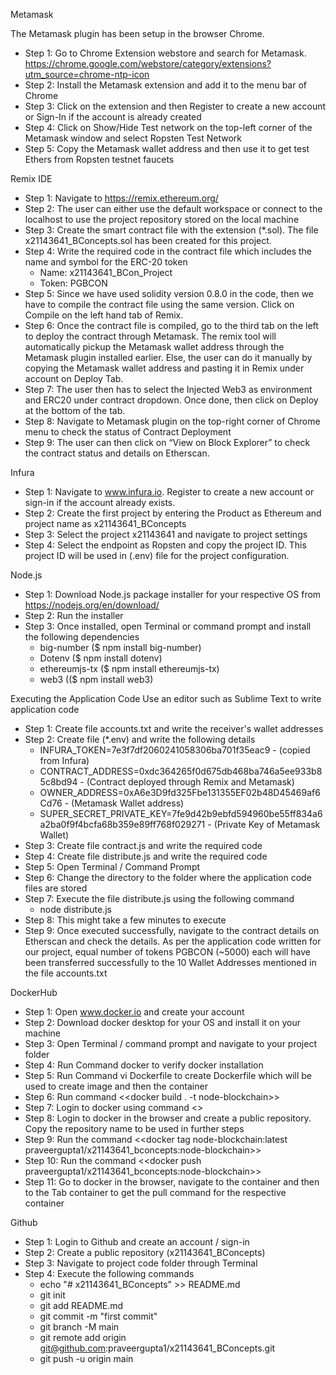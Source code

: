 Metamask

The Metamask plugin has been setup in the browser Chrome.
- Step 1: Go to Chrome Extension webstore and search for Metamask. https://chrome.google.com/webstore/category/extensions?utm_source=chrome-ntp-icon
- Step 2: Install the Metamask extension and add it to the menu bar of Chrome
- Step 3: Click on the extension and then Register to create a new account or Sign-In if the account is already created
- Step 4: Click on Show/Hide Test network on the top-left corner of the Metamask window and select Ropsten Test Network
- Step 5: Copy the Metamask wallet address and then use it to get test Ethers from Ropsten testnet faucets
 

Remix IDE
- Step 1: Navigate to https://remix.ethereum.org/ 
- Step 2: The user can either use the default workspace or connect to the localhost to use the project repository stored on the local machine
- Step 3: Create the smart contract file with the extension (*.sol). The file x21143641_BConcepts.sol has been created for this project.
- Step 4: Write the required code in the contract file which includes the name and symbol for the ERC-20 token
	- Name: x21143641_BCon_Project
	- Token: PGBCON
- Step 5: Since we have used solidity version 0.8.0 in the code, then we have to compile the contract file using the same version. Click on Compile on the left hand tab of Remix.
- Step 6: Once the contract file is compiled, go to the third tab on the left to deploy the contract through Metamask. The remix tool will automatically pickup the Metamask wallet address through the Metamask plugin installed earlier. Else, the user can do it manually by copying the Metamask wallet address and pasting it in Remix under account on Deploy Tab. 
- Step 7: The user then has to select the Injected Web3 as environment and ERC20 under contract dropdown. Once done, then click on Deploy at the bottom of the tab.
- Step 8: Navigate to Metamask plugin on the top-right corner of Chrome menu to check the status of Contract Deployment
- Step 9: The user can then click on “View on Block Explorer” to check the contract status and details on Etherscan.


Infura
- Step 1: Navigate to www.infura.io. Register to create a new account or sign-in if the account already exists.
- Step 2: Create the first project by entering the Product as Ethereum and project name as x21143641_BConcepts
- Step 3: Select the project x21143641 and navigate to project settings
- Step 4: Select the endpoint as Ropsten and copy the project ID. This project ID will be used in (.env) file for the project configuration.


Node.js
- Step 1: Download Node.js package installer for your respective OS from https://nodejs.org/en/download/
- Step 2: Run the installer
- Step 3: Once installed, open Terminal or command prompt and install the following dependencies
	- big-number ($ npm install big-number)
	- Dotenv ($ npm install dotenv)
	- ethereumjs-tx ($ npm install ethereumjs-tx)
	- web3 (($ npm install web3)


Executing the Application Code
Use an editor such as Sublime Text to write application code
- Step 1: Create file accounts.txt and write the receiver's wallet addresses
- Step 2: Create file (*.env) and write the following details
	- INFURA_TOKEN=7e3f7df2060241058306ba701f35eac9 - (copied from Infura)
	- CONTRACT_ADDRESS=0xdc364265f0d675db468ba746a5ee933b85c8bd94 - (Contract deployed through Remix and Metamask)
	- OWNER_ADDRESS=0xA6e3D9fd325Fbe131355EF02b48D45469af6Cd76 - (Metamask Wallet address)
	- SUPER_SECRET_PRIVATE_KEY=7fe9d42b9ebfd594960be55ff834a6a2ba0f9f4bcfa68b359e89ff768f029271 - (Private Key of Metamask Wallet)
- Step 3: Create file contract.js and write the required code
- Step 4: Create file distribute.js and write the required code
- Step 5: Open Terminal / Command Prompt
- Step 6: Change the directory to the folder where the application code files are stored
- Step 7: Execute the file distribute.js using the following command
	- node distribute.js
- Step 8: This might take a few minutes to execute
- Step 9: Once executed successfully, navigate to the contract details on Etherscan and check the details. As per the application code written for our project, equal number of tokens PGBCON (~5000) each will have been transferred successfully to the 10 Wallet Addresses mentioned in the file accounts.txt


DockerHub
- Step 1: Open www.docker.io and create your account
- Step 2: Download docker desktop for your OS and install it on your machine
- Step 3: Open Terminal / command prompt and navigate to your project folder
- Step 4: Run Command docker to verify docker installation
- Step 5: Run Command vi Dockerfile to create Dockerfile which will be used to create image and then the container
- Step 6: Run command <<docker build . -t node-blockchain>>
- Step 7: Login to docker using command <<docker login>>
- Step 8: Login to docker in the browser and create a public repository. Copy the repository name to be used in further steps
- Step 9: Run the command <<docker tag node-blockchain:latest praveergupta1/x21143641_bconcepts:node-blockchain>>
- Step 10: Run the command <<docker push praveergupta1/x21143641_bconcepts:node-blockchain>>
- Step 11: Go to docker in the browser, navigate to the container and then to the Tab container to get the pull command for the respective container 


Github
- Step 1: Login to Github and create an account / sign-in
- Step 2: Create a public repository (x21143641_BConcepts)
- Step 3: Navigate to project code folder through Terminal
- Step 4: Execute the following commands
	- echo "# x21143641_BConcepts" >> README.md
	- git init
	- git add README.md
	- git commit -m "first commit"
	- git branch -M main
	- git remote add origin git@github.com:praveergupta1/x21143641_BConcepts.git
	- git push -u origin main


	


